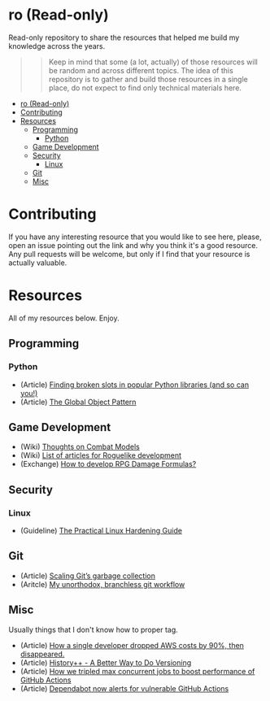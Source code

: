 # ro (Read-only)

Read-only repository to share the resources that helped me build my knowledge
across the years.

>> Keep in mind that some (a lot, actually) of those resources will be random
>> and across different topics. The idea of this repository is to gather and
>> build those resources in a single place, do not expect to find only technical
>> materials here.

- [ro (Read-only)](#ro-read-only)
- [Contributing](#contributing)
- [Resources](#resources)
  - [Programming](#programming)
    - [Python](#python)
  - [Game Development](#game-development)
  - [Security](#security)
    - [Linux](#linux)
  - [Git](#git)
  - [Misc](#misc)

# Contributing

If you have any interesting resource that you would like to see here, please,
open an issue pointing out the link and why you think it's a good resource. Any
pull requests will be welcome, but only if I find that your resource is actually
valuable.

# Resources

All of my resources below. Enjoy.

## Programming

### Python

- (Article) [Finding broken slots in popular Python libraries (and so can you!)](https://dev.arie.bovenberg.net/blog/finding-broken-slots-in-popular-python-libraries/)
- (Article) [The Global Object Pattern](https://python-patterns.guide/python/module-globals/)

## Game Development

- (Wiki) [Thoughts on Combat Models](http://www.roguebasin.com/index.php?title=Thoughts_on_Combat_Models#Determining_whether_you_hit)
- (Wiki) [List of articles for Roguelike development](http://www.roguebasin.com/index.php/Articles)
- (Exchange) [How to develop RPG Damage Formulas?](https://gamedev.stackexchange.com/questions/14309/how-to-develop-rpg-damage-formulas)

## Security

### Linux

- (Guideline) [The Practical Linux Hardening Guide](https://github.com/trimstray/the-practical-linux-hardening-guide/wiki)

## Git

- (Article) [Scaling Git’s garbage collection](https://github.blog/2022-09-13-scaling-gits-garbage-collection/)
- (Aritcle) [My unorthodox, branchless git workflow](https://drewdevault.com/2020/04/06/My-weird-branchless-git-workflow.html)

## Misc

Usually things that I don't know how to proper tag.

- (Article) [How a single developer dropped AWS costs by 90%, then disappeared.](https://medium.com/@maximetopolov/how-a-single-developer-dropped-aws-costs-by-90-then-disappeared-2b46a115103a)
- (Article) [History++ - A Better Way to Do Versioning](https://blog.replit.com/history2-release)
- (Article) [How we tripled max concurrent jobs to boost performance of GitHub Actions](https://github.blog/2022-09-16-how-we-tripled-max-concurrent-jobs-to-boost-performance-of-github-actions/)
- (Article) [Dependabot now alerts for vulnerable GitHub Actions](https://github.blog/2022-08-09-dependabot-now-alerts-for-vulnerable-github-actions/)